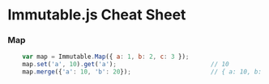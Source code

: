 # Immutable.js Cheat Sheet

### Map
```javascript
    var map = Immutable.Map({ a: 1, b: 2, c: 3 });
    map.set('a', 10).get('a');							// 10
    map.merge({'a': 10, 'b': 20}); 						// { a: 10, b: 20, c: 3 }
```

